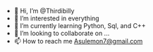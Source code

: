 - 👋 Hi, I’m @Thirdibilly
- 👀 I’m interested in everything
- 🌱 I’m currently learning Python, Sql, and C++
- 💞️ I’m looking to collaborate on ...
- 📫 How to reach me Asulemon7@gmail.com

<!---
Thirdibilly/Thirdibilly is a ✨ special ✨ repository because its `README.md` (this file) appears on your GitHub profile.
You can click the Preview link to take a look at your changes.
--->
